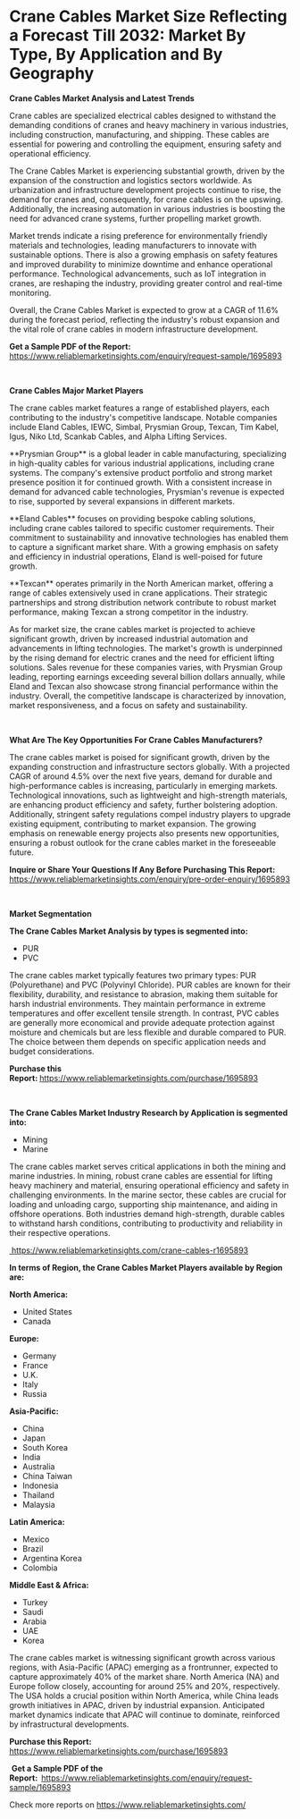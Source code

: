 <p><h1>Crane Cables Market Size Reflecting a Forecast Till 2032: Market By Type, By Application and By Geography</h1></p><p><strong>Crane Cables Market Analysis and Latest Trends</strong></p>
<p><p>Crane cables are specialized electrical cables designed to withstand the demanding conditions of cranes and heavy machinery in various industries, including construction, manufacturing, and shipping. These cables are essential for powering and controlling the equipment, ensuring safety and operational efficiency. </p><p>The Crane Cables Market is experiencing substantial growth, driven by the expansion of the construction and logistics sectors worldwide. As urbanization and infrastructure development projects continue to rise, the demand for cranes and, consequently, for crane cables is on the upswing. Additionally, the increasing automation in various industries is boosting the need for advanced crane systems, further propelling market growth.</p><p>Market trends indicate a rising preference for environmentally friendly materials and technologies, leading manufacturers to innovate with sustainable options. There is also a growing emphasis on safety features and improved durability to minimize downtime and enhance operational performance. Technological advancements, such as IoT integration in cranes, are reshaping the industry, providing greater control and real-time monitoring.</p><p>Overall, the Crane Cables Market is expected to grow at a CAGR of 11.6% during the forecast period, reflecting the industry's robust expansion and the vital role of crane cables in modern infrastructure development.</p></p>
<p><strong>Get a Sample PDF of the Report:&nbsp;</strong> <a href="https://www.reliablemarketinsights.com/enquiry/request-sample/1695893?utm_campaign=3295&utm_medium=2&utm_source=Github&utm_content=ia&utm_term=07042025&utm_id=crane-cables">https://www.reliablemarketinsights.com/enquiry/request-sample/1695893</a></p>
<p>&nbsp;</p>
<p><strong>Crane Cables Major Market Players</strong></p>
<p><p>The crane cables market features a range of established players, each contributing to the industry's competitive landscape. Notable companies include Eland Cables, IEWC, Simbal, Prysmian Group, Texcan, Tim Kabel, Igus, Niko Ltd, Scankab Cables, and Alpha Lifting Services.</p><p>**Prysmian Group** is a global leader in cable manufacturing, specializing in high-quality cables for various industrial applications, including crane systems. The company's extensive product portfolio and strong market presence position it for continued growth. With a consistent increase in demand for advanced cable technologies, Prysmian's revenue is expected to rise, supported by several expansions in different markets. </p><p>**Eland Cables** focuses on providing bespoke cabling solutions, including crane cables tailored to specific customer requirements. Their commitment to sustainability and innovative technologies has enabled them to capture a significant market share. With a growing emphasis on safety and efficiency in industrial operations, Eland is well-poised for future growth.</p><p>**Texcan** operates primarily in the North American market, offering a range of cables extensively used in crane applications. Their strategic partnerships and strong distribution network contribute to robust market performance, making Texcan a strong competitor in the industry.</p><p>As for market size, the crane cables market is projected to achieve significant growth, driven by increased industrial automation and advancements in lifting technologies. The market's growth is underpinned by the rising demand for electric cranes and the need for efficient lifting solutions. Sales revenue for these companies varies, with Prysmian Group leading, reporting earnings exceeding several billion dollars annually, while Eland and Texcan also showcase strong financial performance within the industry. Overall, the competitive landscape is characterized by innovation, market responsiveness, and a focus on safety and sustainability.</p></p>
<p>&nbsp;</p>
<p><strong>What Are The Key Opportunities For Crane Cables Manufacturers?</strong></p>
<p><p>The crane cables market is poised for significant growth, driven by the expanding construction and infrastructure sectors globally. With a projected CAGR of around 4.5% over the next five years, demand for durable and high-performance cables is increasing, particularly in emerging markets. Technological innovations, such as lightweight and high-strength materials, are enhancing product efficiency and safety, further bolstering adoption. Additionally, stringent safety regulations compel industry players to upgrade existing equipment, contributing to market expansion. The growing emphasis on renewable energy projects also presents new opportunities, ensuring a robust outlook for the crane cables market in the foreseeable future.</p></p>
<p><strong>Inquire or Share Your Questions If Any Before Purchasing This Report:</strong> <a href="https://www.reliablemarketinsights.com/enquiry/pre-order-enquiry/1695893?utm_campaign=3295&utm_medium=2&utm_source=Github&utm_content=ia&utm_term=07042025&utm_id=crane-cables">https://www.reliablemarketinsights.com/enquiry/pre-order-enquiry/1695893</a></p>
<p>&nbsp;</p>
<p><strong>Market Segmentation</strong></p>
<p><strong>The Crane Cables Market Analysis by types is segmented into:</strong></p>
<p><ul><li>PUR</li><li>PVC</li></ul></p>
<p><p>The crane cables market typically features two primary types: PUR (Polyurethane) and PVC (Polyvinyl Chloride). PUR cables are known for their flexibility, durability, and resistance to abrasion, making them suitable for harsh industrial environments. They maintain performance in extreme temperatures and offer excellent tensile strength. In contrast, PVC cables are generally more economical and provide adequate protection against moisture and chemicals but are less flexible and durable compared to PUR. The choice between them depends on specific application needs and budget considerations.</p></p>
<p><strong>Purchase this Report:&nbsp;</strong><a href="https://www.reliablemarketinsights.com/purchase/1695893?utm_campaign=3295&utm_medium=2&utm_source=Github&utm_content=ia&utm_term=07042025&utm_id=crane-cables">https://www.reliablemarketinsights.com/purchase/1695893</a></p>
<p>&nbsp;</p>
<p><strong>The Crane Cables Market Industry Research by Application is segmented into:</strong></p>
<p><ul><li>Mining</li><li>Marine</li></ul></p>
<p><p>The crane cables market serves critical applications in both the mining and marine industries. In mining, robust crane cables are essential for lifting heavy machinery and material, ensuring operational efficiency and safety in challenging environments. In the marine sector, these cables are crucial for loading and unloading cargo, supporting ship maintenance, and aiding in offshore operations. Both industries demand high-strength, durable cables to withstand harsh conditions, contributing to productivity and reliability in their respective operations.</p></p>
<p><a href="https://www.reliablemarketinsights.com/crane-cables-r1695893?utm_campaign=3295&utm_medium=2&utm_source=Github&utm_content=ia&utm_term=07042025&utm_id=crane-cables">&nbsp;https://www.reliablemarketinsights.com/crane-cables-r1695893</a></p>
<p><strong>In terms of Region, the Crane Cables Market Players available by Region are:</strong></p>
<p>
    <p> <strong> North America: </strong>
        <ul>
            <li>United States</li>
            <li>Canada</li>
        </ul>
        </p> 
    <p> <strong> Europe: </strong>
        <ul>
            <li>Germany</li>
            <li>France</li>
            <li>U.K.</li>
            <li>Italy</li>
            <li>Russia</li>
        </ul>
        </p> 
    <p> <strong> Asia-Pacific: </strong>
        <ul>
            <li>China</li>
            <li>Japan</li>
            <li>South Korea</li>
            <li>India</li>
            <li>Australia</li>
            <li>China Taiwan</li>
            <li>Indonesia</li>
            <li>Thailand</li>
            <li>Malaysia</li>
        </ul>
        </p> 
    <p> <strong> Latin America: </strong>
        <ul>
            <li>Mexico</li>
            <li>Brazil</li>
            <li>Argentina Korea</li>
            <li>Colombia</li>
        </ul>
        </p> 
    <p> <strong> Middle East & Africa: </strong>
        <ul>
            <li>Turkey</li>
            <li>Saudi</li>
            <li>Arabia</li>
            <li>UAE</li>
            <li>Korea</li>
        </ul>
    </p>
    </p>
<p><p>The crane cables market is witnessing significant growth across various regions, with Asia-Pacific (APAC) emerging as a frontrunner, expected to capture approximately 40% of the market share. North America (NA) and Europe follow closely, accounting for around 25% and 20%, respectively. The USA holds a crucial position within North America, while China leads growth initiatives in APAC, driven by industrial expansion. Anticipated market dynamics indicate that APAC will continue to dominate, reinforced by infrastructural developments.</p></p>
<p><strong>Purchase this Report: </strong><a href="https://www.reliablemarketinsights.com/purchase/1695893?utm_campaign=3295&utm_medium=2&utm_source=Github&utm_content=ia&utm_term=07042025&utm_id=crane-cables">https://www.reliablemarketinsights.com/purchase/1695893</a></p>
<p>&nbsp;<strong>Get a Sample PDF of the Report:&nbsp;&nbsp;</strong><a href="https://www.reliablemarketinsights.com/enquiry/request-sample/1695893?utm_campaign=3295&utm_medium=2&utm_source=Github&utm_content=ia&utm_term=07042025&utm_id=crane-cables">https://www.reliablemarketinsights.com/enquiry/request-sample/1695893</a></p>
<p><strong></strong></p>
<p>Check more reports on <a href="https://www.reliablemarketinsights.com/?utm_campaign=3295&utm_medium=2&utm_source=Github&utm_content=ia&utm_term=07042025&utm_id=crane-cables">https://www.reliablemarketinsights.com/</a></p>
